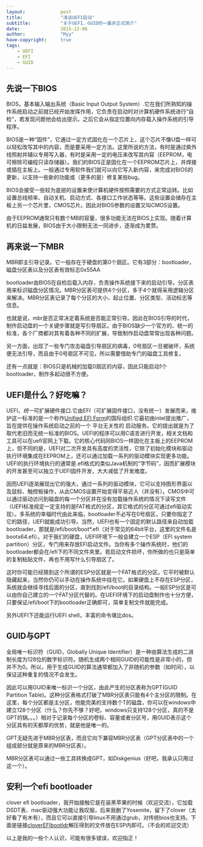 ```yaml
---
layout:             post
title:              "浅谈UEFI启动"
subtitle:           "关于UEFI、GUID的一篇非正式简介"
date:               2015-12-06
author:             "Myy"
have-copyright:     true
tags:
    - UEFI
    - EFI
    - GUID
---
```

## 先说一下BIOS

BIOS，基本输入输出系统（Basic Input Output System）.它在我们所熟知的操作系统启动之前就已经开始发挥作用，它负责在启动时对计算机硬件系统进行“自检”，若发现问题他会给出提示。之后它会从指定位置向内存载入操作系统的引导程序。

BIOS是一种“固件”，它通过一定方式固化在一个芯片上，这个芯片不像U盘一样可以轻松改写其中的内容，而是要采用一定方法。这里所说的方法，有时是通过紫外线照射并辅以专用写入器，有时是采用一定的电压来改写其内容（EEPROM，电可擦除可编程只读存储器）。我们的BIOS正是固化在一个EEPROM芯片上，并焊接或插在主板上。一般通过专用软件我们就可以向它写入新内容，来完成对BIOS的更新，以支持一些新的功能或（更多的是）修复某些bug。

BIOS会接受一些较为底层的设置来使计算机硬件按照需要的方式正常运转。比如设置总线频率、自动关机、启动方式、各接口工作状态等等。这些设置会储存在主板上另一个芯片里，CMOS芯片。因此对BIOS参数的设置又叫CMOS设置。

由于EEPROM通常只有数个MB的容量，很多功能无法在BIOS上实现。随着计算机的日益发展，BIOS由于大小限制无法一同进步，逐渐成为累赘。

## 再来说一下MBR

MBR即主引导记录。它一般存在于硬盘的第0个扇区。它有3部分：bootloader，磁盘分区表以及分区表有效标志0x55AA

bootloader由BIOS在自检后载入内存，负责操作系统接下来的启动引导。分区表用来标识磁盘分区情况。MBR分区表可提供4个分区，多于4个就得采用逻辑分区来解决。MBR分区表记录了每个分区的大小、起止位置、分区类型、活动标志等信息。

也就是说，mbr是否正常决定着系统是否能正常引导。因此在BIOS引导的时代，制作启动盘的一个关键步骤就是写引导扇区。由于BIOS缺少一个官方的、统一的标准，各个厂商都对其有着各种不同的扩展，导致制作启动盘常常出现各种问题。

另一方面，出现了一些专门攻击磁盘引导扇区的病毒，0号扇区一旦被破坏，系统便无法引导，而且由于0号扇区不可见，所以需要借助专门的磁盘工具修复。

还有一点就是：BIOS只是机械的加载0扇区的内容，因此只能启动1个bootloader，制作多起动很不方便。

## UEFI是什么？好吃嘛？

UEFI，*统一*可扩展硬件接口.它由EFI（可扩展固件接口，没有统一）发展而来，维护这一标准的是一个称作[Unified EFI Form](http://www.uefi.org/)的国际组织.它最初由intel提出推广，旨在提供在操作系统启动之前的一个 平台无关性的 启动服务。它的提出就是为了取代老旧而无统一标准的BIOS。UEFI的程序可以用C语言进行开发，相关文档和工具可以在uefi官网上下载。它的核心代码同BIOS一样固化在主板上的EEPROM上，但不同的是，UEFI对二次开发具有高度的灵活性，它除了初始化模块和驱动执行环境集成在EEPROM上，还可以通过加载一系列的驱动模块实现更多功能。UEFI的执行环境执行的通常是.efi格式的类似Java机制的“字节码”，因而扩展模块的开发甚至可以独立于UEFI固件开发，大大减低了开发难度。

因而UEFI逐渐展现出它的强大，通过一系列的驱动模块，它可以支持图形界面以及鼠标、触控板操作，从此CMOS设置开始变得平易近人（并没有）。CMOS中可以通过驱动访问到磁盘的每一个分区并在没有加载操作系统的情况下读写文件（UEFI标准规定一定支持的是FAT格式的分区，其它格式的分区可通过efi驱动实现）。多系统的幸福时代由此来临，bootloader不必写在0号扇区，只要你指定了它的路径，UEFI就能成功引导。当然，UEFI也有一个固定的默认路径来自动加载bootloader，那就是/efi/boot/boot*.efi（对于常见的64bit平台，这里的文件名是bootx64.efi）。对于我们的硬盘，UEFI环境下一般会建立一个ESP（EFI system partition）分区，专门用来存放EFI启动文件。当你有多个操作系统时，他们的bootloader都会在/efi下的不同文件夹里。若启动文件损坏，你所做的也只是简单的复制粘贴文件，再也不用写什么引导扇区了。

这时你可能已经猜到这个所谓的ESP分区就是一个FAT格式的分区。它平时被默认隐藏起来，当然你仍可以手动在操作系统中挂在它。如果硬盘上不存在ESP分区，系统就会继续寻找后面的分区，直到找到/efi/boot的目录结构。一般ESP分区是可以由你自己建立的一个FAT分区代替的。在UEFI环境下的启动盘制作也十分方便，只要保证/efi/boot下的bootloader正确即可，简单复制文件就能完成。

另外UEFI下还能运行UEFI shell，丰富的命令堪比dos。

## GUID与GPT
全局唯一标识符（GUID，Globally Unique Identifier）是一种由算法生成的二进制长度为128位的数字标识符。随机生成两个相同GUID的可能性是非常小的，但并不为0。所以，用于生成GUID的算法通常都加入了非随机的参数（如时间），以保证这种重复的情况不会发生。

因此可以用GUID来唯一标识一个分区，由此产生的分区表称为GPT(GUID Partition Table)。这种分区表格式打破了MBR分区表只能有4个主分区的限制。在这里，每个分区都是主分区，他能完美的支持数个T的磁盘，你可以在windows中建立128个分区（什么？你先不够？好吧，windows只支持128个分区，真的不是GPT的锅。。。）相对于记录每个分区的卷标、容量或者分区号，用GUID表示这个分区具有的天都厚的优势，就是他是唯一的。

GPT无疑先进于MBR分区表，而且它向下兼容MBR分区表（GPT分区表中的一个组成部分就是原来的MBR分区表）。

MBR分区表可以通过一些工具转换成GPT，如Diskgenius（好吧，我承认只用过这一个）。

## 安利一个efi bootloader
clover efi bootloader，我开始接触它是在装黑苹果的时候（欢迎交流），它加载DSDT表、mac驱动强大功能让我叹服，后来我删了Yosemite，留下了clover（太好看了有木有），而且它可以直接引导linux不用通过grub，对传统bios也支持。下面是链接[cloverEFIbootldr](http://sourceforge.net/projects/cloverefiboot/files/Bootable_ISO/)解压得到的文件放在ESP内即可。（不会的欢迎交流）



以上是我的一些个人认识，可能有很多错误，欢迎指正！